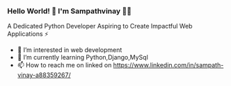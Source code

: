### Hello World! 👋 I'm Sampathvinay 👨‍💻
A Dedicated Python Developer Aspiring to Create Impactful Web Applications ⚡

- 👀 I’m interested in web development
- 🌱 I’m currently learning Python,Django,MySql
- 📫 How to reach me on linked on https://www.linkedin.com/in/sampath-vinay-a88359267/

<!---
sampath13-12/sampath13-12 is a ✨ special ✨ repository because its `README.md` (this file) appears on your GitHub profile.
You can click the Preview link to take a look at your changes.
--->
